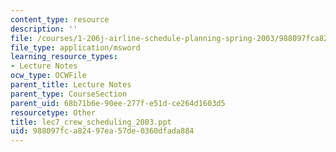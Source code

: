 ```yaml
---
content_type: resource
description: ''
file: /courses/1-206j-airline-schedule-planning-spring-2003/988097fca82497ea57de0360dfada884_lec7_crew_scheduling_2003.ppt
file_type: application/msword
learning_resource_types:
- Lecture Notes
ocw_type: OCWFile
parent_title: Lecture Notes
parent_type: CourseSection
parent_uid: 68b71b6e-90ee-277f-e51d-ce264d1603d5
resourcetype: Other
title: lec7_crew_scheduling_2003.ppt
uid: 988097fc-a824-97ea-57de-0360dfada884
---
```

